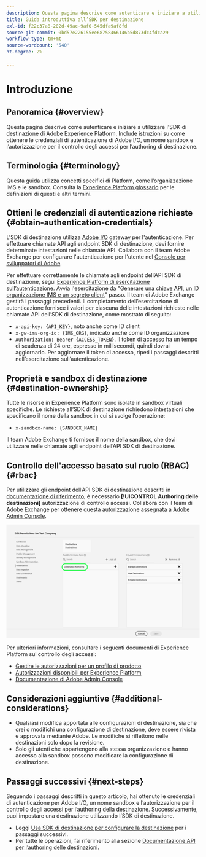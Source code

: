 ```yaml
---
description: Questa pagina descrive come autenticare e iniziare a utilizzare l'SDK di destinazione di Adobe Experience Platform. Include istruzioni su come ottenere le credenziali di autenticazione di Adobe I/O, un nome sandbox e l’autorizzazione per il controllo degli accessi per l’authoring di destinazione.
title: Guida introduttiva all’SDK per destinazione
exl-id: f22c37a8-202d-49ac-9af0-545dfa9af8fd
source-git-commit: 0bd57e226155ee68758466146b5d873dc4fdca29
workflow-type: tm+mt
source-wordcount: '540'
ht-degree: 2%

---
```


# Introduzione

## Panoramica {#overview}

Questa pagina descrive come autenticare e iniziare a utilizzare l&#39;SDK di destinazione di Adobe Experience Platform. Include istruzioni su come ottenere le credenziali di autenticazione di Adobe I/O, un nome sandbox e l’autorizzazione per il controllo degli accessi per l’authoring di destinazione.

## Terminologia {#terminology}

Questa guida utilizza concetti specifici di Platform, come l’organizzazione IMS e le sandbox. Consulta la [Experience Platform glossario](https://experienceleague.adobe.com/docs/experience-platform/landing/glossary.html) per le definizioni di questi e altri termini.

## Ottieni le credenziali di autenticazione richieste {#obtain-authentication-credentials}

L&#39;SDK di destinazione utilizza [Adobe I/O](https://www.adobe.io/) gateway per l&#39;autenticazione. Per effettuare chiamate API agli endpoint SDK di destinazione, devi fornire determinate intestazioni nelle chiamate API. Collabora con il team Adobe Exchange per configurare l&#39;autenticazione per l&#39;utente nel [Console per sviluppatori di Adobe](http://console.adobe.io/).

Per effettuare correttamente le chiamate agli endpoint dell’API SDK di destinazione, segui [Experience Platform di esercitazione sull’autenticazione](https://experienceleague.adobe.com/docs/experience-platform/landing/platform-apis/api-authentication.html). Avvia l&#39;esercitazione da &quot;[Generare una chiave API, un ID organizzazione IMS e un segreto client](https://experienceleague.adobe.com/docs/experience-platform/landing/platform-apis/api-authentication.html#api-ims-secret)&quot; passo. Il team di Adobe Exchange gestirà i passaggi precedenti. Il completamento dell’esercitazione di autenticazione fornisce i valori per ciascuna delle intestazioni richieste nelle chiamate API dell’SDK di destinazione, come mostrato di seguito:

* `x-api-key: {API_KEY}`, noto anche come ID client
* `x-gw-ims-org-id: {IMS_ORG}`, indicato anche come ID organizzazione
* `Authorization: Bearer {ACCESS_TOKEN}`. Il token di accesso ha un tempo di scadenza di 24 ore, espresso in millisecondi, quindi dovrai aggiornarlo. Per aggiornare il token di accesso, ripeti i passaggi descritti nell’esercitazione sull’autenticazione.

<!--

### Obtain `Authorization: Bearer {ACCESS_TOKEN}`

To obtain the `{ACCESS_TOKEN}`, you must generate a JWT token and exchange it for the access token. Follow the steps below:

1. Follow the instructions in the [Generate JWT section](https://www.adobe.io/apis/experienceplatform/console/docs.html#!AdobeDocs/adobeio-console/master/credentials.md) in the credentials guide.
2. Follow the instructions in [Step 3: try it](https://www.adobe.io/authentication/auth-methods.html#!AdobeDocs/adobeio-auth/master/AuthenticationOverview/ServiceAccountIntegration.md) in the Service account connection guide.

You now have the required authentication headers `x-api-key: {API_KEY}`, `x-gw-ims-org-id: {IMS_ORG}`, and `Authorization: Bearer {ACCESS_TOKEN}`.

>[!NOTE]
>
>The access token has an expiration time of 24 hours, expressed in milliseconds, so you will have to refresh it. To refresh the access token, repeat the steps outlined in this section.

-->

## Proprietà e sandbox di destinazione {#destination-ownership}

Tutte le risorse in Experience Platform sono isolate in sandbox virtuali specifiche. Le richieste all’SDK di destinazione richiedono intestazioni che specificano il nome della sandbox in cui si svolge l’operazione:

* `x-sandbox-name: {SANDBOX_NAME}`

Il team Adobe Exchange ti fornisce il nome della sandbox, che devi utilizzare nelle chiamate agli endpoint dell’API SDK di destinazione.

## Controllo dell&#39;accesso basato sul ruolo (RBAC) {#rbac}

Per utilizzare gli endpoint dell’API SDK di destinazione descritti in [documentazione di riferimento](./configuration-options.md), è necessario **[!UICONTROL Authoring delle destinazioni]** autorizzazione di controllo accessi. Collabora con il team di Adobe Exchange per ottenere questa autorizzazione assegnata a [Adobe Admin Console](https://adminconsole.adobe.com/).

![Autorizzazione per l’authoring delle destinazioni](./assets/destination-authoring-permission.png)

Per ulteriori informazioni, consultare i seguenti documenti di Experience Platform sul controllo degli accessi:

* [Gestire le autorizzazioni per un profilo di prodotto](/help/access-control/ui/permissions.md)
* [Autorizzazioni disponibili per Experience Platform](/help/access-control/home.md#permissions)
* [Documentazione di Adobe Admin Console](https://helpx.adobe.com/it/enterprise/using/admin-console.html)

## Considerazioni aggiuntive {#additional-considerations}

* Qualsiasi modifica apportata alle configurazioni di destinazione, sia che crei o modifichi una configurazione di destinazione, deve essere rivista e approvata mediante Adobe. Le modifiche si riflettono nelle destinazioni solo dopo la revisione.
* Solo gli utenti che appartengono alla stessa organizzazione e hanno accesso alla sandbox possono modificare la configurazione di destinazione.

## Passaggi successivi {#next-steps}

Seguendo i passaggi descritti in questo articolo, hai ottenuto le credenziali di autenticazione per Adobe I/O, un nome sandbox e l’autorizzazione per il controllo degli accessi per l’authoring della destinazione. Successivamente, puoi impostare una destinazione utilizzando l’SDK di destinazione.
* Leggi [Usa SDK di destinazione per configurare la destinazione](./configure-destination-instructions.md) per i passaggi successivi.
* Per tutte le operazioni, fai riferimento alla sezione [Documentazione API per l’authoring delle destinazioni](https://www.adobe.io/experience-platform-apis/references/destination-authoring/).
